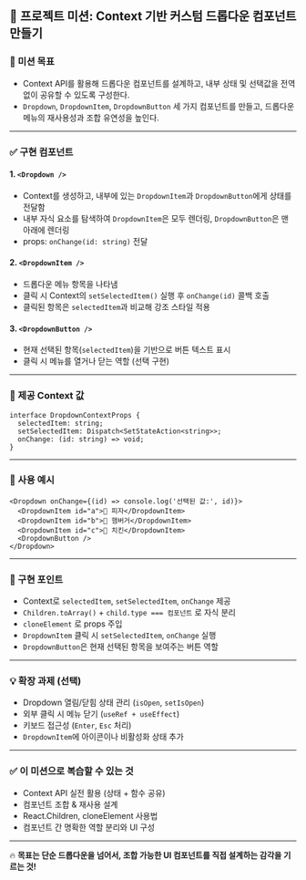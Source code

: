 ## 🧠 프로젝트 미션: Context 기반 커스텀 드롭다운 컴포넌트 만들기

### 🎯 미션 목표

- Context API를 활용해 드롭다운 컴포넌트를 설계하고, 내부 상태 및 선택값을 전역 없이 공유할 수 있도록 구성한다.
- `Dropdown`, `DropdownItem`, `DropdownButton` 세 가지 컴포넌트를 만들고, 드롭다운 메뉴의 재사용성과 조합 유연성을 높인다.

---

### ✅ 구현 컴포넌트

#### 1. `<Dropdown />`

- Context를 생성하고, 내부에 있는 `DropdownItem`과 `DropdownButton`에게 상태를 전달함
- 내부 자식 요소를 탐색하여 `DropdownItem`은 모두 렌더링, `DropdownButton`은 맨 아래에 렌더링
- props: `onChange(id: string)` 전달

#### 2. `<DropdownItem />`

- 드롭다운 메뉴 항목을 나타냄
- 클릭 시 Context의 `setSelectedItem()` 실행 후 `onChange(id)` 콜백 호출
- 클릭된 항목은 `selectedItem`과 비교해 강조 스타일 적용

#### 3. `<DropdownButton />`

- 현재 선택된 항목(`selectedItem`)을 기반으로 버튼 텍스트 표시
- 클릭 시 메뉴를 열거나 닫는 역할 (선택 구현)

---

### 🔧 제공 Context 값

```tsx
interface DropdownContextProps {
  selectedItem: string;
  setSelectedItem: Dispatch<SetStateAction<string>>;
  onChange: (id: string) => void;
}
```

---

### 📁 사용 예시

```tsx
<Dropdown onChange={(id) => console.log('선택된 값:', id)}>
  <DropdownItem id="a">🍕 피자</DropdownItem>
  <DropdownItem id="b">🍔 햄버거</DropdownItem>
  <DropdownItem id="c">🍗 치킨</DropdownItem>
  <DropdownButton />
</Dropdown>
```

---

### 📌 구현 포인트

- Context로 `selectedItem`, `setSelectedItem`, `onChange` 제공
- `Children.toArray()` + `child.type === 컴포넌트` 로 자식 분리
- `cloneElement` 로 props 주입
- `DropdownItem` 클릭 시 `setSelectedItem`, `onChange` 실행
- `DropdownButton`은 현재 선택된 항목을 보여주는 버튼 역할

---

### 💡 확장 과제 (선택)

- Dropdown 열림/닫힘 상태 관리 (`isOpen`, `setIsOpen`)
- 외부 클릭 시 메뉴 닫기 (`useRef + useEffect`)
- 키보드 접근성 (`Enter`, `Esc` 처리)
- `DropdownItem`에 아이콘이나 비활성화 상태 추가

---

### ✅ 이 미션으로 복습할 수 있는 것

- Context API 실전 활용 (상태 + 함수 공유)
- 컴포넌트 조합 & 재사용 설계
- React.Children, cloneElement 사용법
- 컴포넌트 간 명확한 역할 분리와 UI 구성

---

🔥 **목표는 단순 드롭다운을 넘어서, 조합 가능한 UI 컴포넌트를 직접 설계하는 감각을 기르는 것!**
